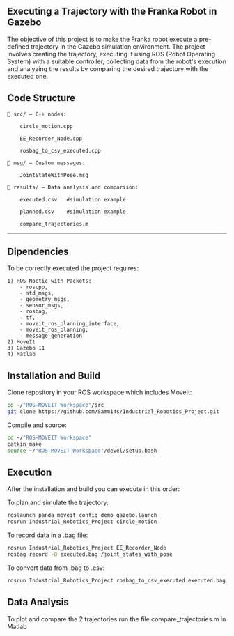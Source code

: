 ## Executing a Trajectory with the Franka Robot in Gazebo

The objective of this project is to make the Franka robot execute a pre-defined trajectory in the Gazebo simulation environment. The project involves creating the trajectory, executing it using ROS (Robot Operating System) with a suitable controller, collecting data from the robot's execution and analyzing the results by comparing the desired trajectory with the executed one.


## Code Structure

    📁 src/ — C++ nodes:

        circle_motion.cpp

        EE_Recorder_Node.cpp

        rosbag_to_csv_executed.cpp

    📁 msg/ — Custom messages:

        JointStateWithPose.msg

    📁 results/ — Data analysis and comparison:

        executed.csv   #simulation example

        planned.csv    #simulation example

        compare_trajectories.m 
---
## Dipendencies

To be correctly executed the project requires:

    1) ROS Noetic with Packets: 
        - roscpp, 
        - std_msgs, 
        - geometry_msgs, 
        - sensor_msgs, 
        - rosbag, 
        - tf, 
        - moveit_ros_planning_interface, 
        - moveit_ros_planning, 
        - message_generation
    2) MoveIt
    3) Gazebo 11
    4) Matlab 


## Installation and Build

Clone repository in your ROS workspace which includes MoveIt:
```bash
cd ~/"ROS-MOVEIT Workspace"/src
git clone https://github.com/Samm14s/Industrial_Robotics_Project.git
```
Compile and source:
```bash
cd ~/"ROS-MOVEIT Workspace"
catkin_make
source ~/"ROS-MOVEIT Workspace"/devel/setup.bash
```
## Execution

After the installation and build you can execute in this order:

To plan and simulate the trajectory:
```bash
roslaunch panda_moveit_config demo_gazebo.launch
rosrun Industrial_Robotics_Project circle_motion
```
To record data in a .bag file:
```bash
rosrun Industrial_Robotics_Project EE_Recorder_Node
rosbag record -O executed.bag /joint_states_with_pose
```
To convert data from .bag to .csv:
```bash
rosrun Industrial_Robotics_Project rosbag_to_csv_executed executed.bag
```
## Data Analysis
To plot and compare the 2 trajectories run the file compare_trajectories.m in Matlab
